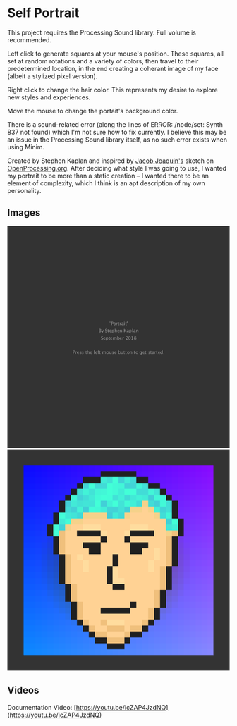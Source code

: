 # Self Portrait

This project requires the Processing Sound library. Full volume is recommended.

Left click to generate squares at your mouse's position. These squares, all set at random rotations and a variety of colors, then travel to their predetermined location, in the end creating a coherant image of my face (albeit a stylized pixel version).

Right click to change the hair color. This represents my desire to explore new styles and experiences.

Move the mouse to change the portait's background color.

There is a sound-related error (along the lines of ERROR: /node/set: Synth 837 not found) which I'm not sure how to fix currently. I believe this may be an issue in the Processing Sound library itself, as no such error exists when using Minim.

Created by Stephen Kaplan and inspired by [Jacob Joaquin's](https://www.openprocessing.org/sketch/409770) sketch on [OpenProcessing.org](https://www.openprocessing.org). After deciding what style I was going to use, I wanted my portrait to be more than a static creation – I wanted there to be an element of complexity, which I think is an apt description of my own personality.

## Images
![Image of Splash Screen](./images/Splash.png)
![Image of Completed Portrait](./images/Portrait.png)

## Videos

Documentation Video: [https://youtu.be/icZAP4JzdNQ](https://youtu.be/icZAP4JzdNQ)
